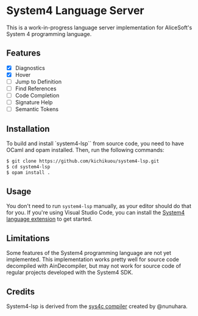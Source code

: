 # System4 Language Server

This is a work-in-progress language server implementation for AliceSoft's
System 4 programming language.

## Features

- [x] Diagnostics
- [x] Hover
- [ ] Jump to Definition
- [ ] Find References
- [ ] Code Completion
- [ ] Signature Help
- [ ] Semantic Tokens

## Installation

To build and install `system4-lsp`` from source code, you need to have OCaml
and opam installed. Then, run the following commands:

```sh
$ git clone https://github.com/kichikuou/system4-lsp.git
$ cd system4-lsp
$ opam install .
```

## Usage

You don't need to run `system4-lsp` manually, as your editor should do that for
you. If you're using Visual Studio Code, you can install the
[System4 language extension](https://github.com/kichikuou/vscode-system4) to
get started.

## Limitations

Some features of the System4 programming language are not yet implemented.
This implementation works pretty well for source code decompiled with
AinDecompiler, but may not work for source code of regular projects developed
with the System4 SDK.

## Credits

System4-lsp is derived from the
[sys4c compiler](https://github.com/nunuhara/sys4c) created by @nunuhara.
